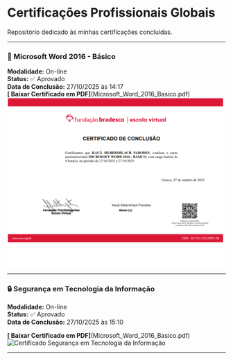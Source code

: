 # Certificações Profissionais Globais

Repositório dedicado às minhas certificações concluídas.

---
 
### 📘 Microsoft Word 2016 - Básico  
**Modalidade:** On-line  
**Status:** ✅ Aprovado  
**Data de Conclusão:** 27/10/2025 às 14:17  
**[ Baixar Certificado em PDF]**(Microsoft_Word_2016_Basico.pdf)
![Certificado Microsoft Word 2016 - Básico](certificado_word2016.webp)  

---

### 🔒 Segurança em Tecnologia da Informação  
**Modalidade:** On-line  
**Status:** ✅ Aprovado  
**Data de Conclusão:** 27/10/2025 às 15:10  

**[ Baixar Certificado em PDF]**(Microsoft_Word_2016_Basico.pdf)
![Certificado Segurança em Tecnologia da Informação](certificado_segurançaTI.webp)

---
